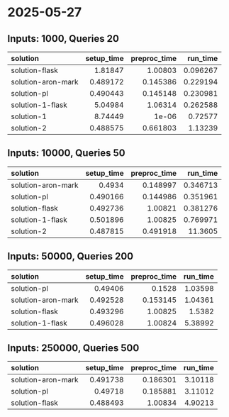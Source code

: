 # 2025-05-27

## Inputs: 1000, Queries 20

| solution           |   setup_time |   preproc_time |   run_time |
|:-------------------|-------------:|---------------:|-----------:|
| solution-flask     |     1.81847  |       1.00803  |   0.096267 |
| solution-aron-mark |     0.489172 |       0.145386 |   0.229194 |
| solution-pl        |     0.490443 |       0.145148 |   0.230981 |
| solution-1-flask   |     5.04984  |       1.06314  |   0.262588 |
| solution-1         |     8.74449  |       1e-06    |   0.72577  |
| solution-2         |     0.488575 |       0.661803 |   1.13239  |

## Inputs: 10000, Queries 50

| solution           |   setup_time |   preproc_time |   run_time |
|:-------------------|-------------:|---------------:|-----------:|
| solution-aron-mark |     0.4934   |       0.148997 |   0.346713 |
| solution-pl        |     0.490166 |       0.144986 |   0.351961 |
| solution-flask     |     0.492736 |       1.00821  |   0.381276 |
| solution-1-flask   |     0.501896 |       1.00825  |   0.769971 |
| solution-2         |     0.487815 |       0.491918 |  11.3605   |

## Inputs: 50000, Queries 200

| solution           |   setup_time |   preproc_time |   run_time |
|:-------------------|-------------:|---------------:|-----------:|
| solution-pl        |     0.49406  |       0.1528   |    1.03598 |
| solution-aron-mark |     0.492528 |       0.153145 |    1.04361 |
| solution-flask     |     0.493296 |       1.00825  |    1.5382  |
| solution-1-flask   |     0.496028 |       1.00824  |    5.38992 |

## Inputs: 250000, Queries 500

| solution           |   setup_time |   preproc_time |   run_time |
|:-------------------|-------------:|---------------:|-----------:|
| solution-aron-mark |     0.491738 |       0.186301 |    3.10118 |
| solution-pl        |     0.49718  |       0.185881 |    3.11012 |
| solution-flask     |     0.488493 |       1.00834  |    4.90213 |